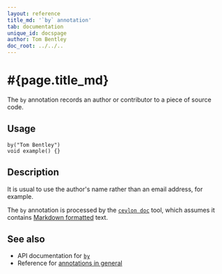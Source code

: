 ```yaml
---
layout: reference
title_md: '`by` annotation'
tab: documentation
unique_id: docspage
author: Tom Bentley
doc_root: ../../..
---
```


# #{page.title_md}

The `by` annotation records an author or contributor to a piece of source code.

## Usage

<!-- try: -->
    by("Tom Bentley")
    void example() {}

## Description

It is usual to use the author's name rather than an email address, for example.

The `by` annotation is processed by the 
[`ceylon doc`](#{site.urls.ceylon_tool_current}/ceylon-doc.html) tool, 
which assumes it contains [Markdown formatted](../markdown/) text.

## See also

* API documentation for [`by`](#{site.urls.apidoc_1_0}/index.html#by)
* Reference for [annotations in general](../../structure/annotation/)

